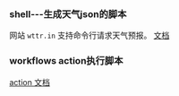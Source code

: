 <!--
 * @Author: your name
 * @Date: 2019-12-26 09:31:08
 * @LastEditTime : 2019-12-26 09:37:51
 * @LastEditors  : Please set LastEditors
 * @Description: In User Settings Edit
 * @FilePath: /email-action/REMEAD.md
 -->
### shell---生成天气json的脚本
 网站 `wttr.in` 支持命令行请求天气预报。 [文档](https://github.com/chubin/wttr.in)
### workflows action执行脚本
 [action 文档](https://help.github.com/en/actions/automating-your-workflow-with-github-actions/about-actions#versioning-your-action)
